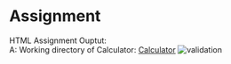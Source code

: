 # Assignment
HTML Assignment Ouptut:<br>
A: Working directory of Calculator:
<a href="https://sandysaluja.github.io/Calculator/">Calculator</a>
<img scc="https://github.com/SarandeepSingh17/Assignment/blob/main/Screenshot%202023-10-21%20150728.png" alt="validation"/>
